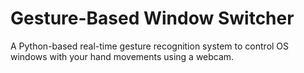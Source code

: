 # Gesture-Based Window Switcher

A Python-based real-time gesture recognition system to control OS windows with your hand movements using a webcam.

